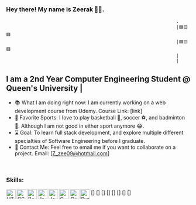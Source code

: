### Hey there! My name is Zeerak 🐱‍👤.

                                                                     .
                                                                     |🟦🟨🟥
                                                                     |🟦🟨🟥
                                                                     |
                                                                     |
## I am a 2nd Year Computer Engineering Student @ Queen's University                                                                  |
- 📚 What I am doing right now: I am currently working on a web development course from Udemy. Course Link: [link]
- 🏸 Favorite Sports: I love to play basketball 🏀, soccer ⚽, and badminton 🏸. Although I am not good in either sport anymore 😂.
- ⌛ Goal: To learn full stack development, and explore multiple different specialties of Software Engineering before I graduate.
- 📧 Contact Me: Feel free to email me if you want to collaborate on a project. Email: [Z_zee09@hotmail.com]

<br>

### Skills:
[<img align = "left" alt = "HTML" width = "26px" src = "http://assets.stickpng.com/thumbs/5847f5bdcef1014c0b5e489c.png"/>]
[<img align = "left" alt = "CSS" width = "26px" src = "https://cdn.freebiesupply.com/logos/large/2x/css3-logo-png-transparent.png"/>]
[<img align = "left" alt = "Bootstrap" width = "26px" src = "https://icon2.cleanpng.com/20180512/hvw/kisspng-bootstrap-responsive-web-design-web-development-lo-5af676c01f90b7.0616603615261016961293.jpg"/>]
[<img align = "left" alt = "JavaScript" width = "26px" src = "https://www.vhv.rs/dpng/d/313-3133777_javascript-transparent-background-svg-hd-png-download.png"/>]
[<img align = "left" alt = "Java" width = "26px" src = "https://brandslogos.com/wp-content/uploads/images/large/java-logo-1.png"/>]
[<img align = "left" alt = "C" width = "26px" src = "https://toppng.com/uploads/preview/c-programming-icon-c-programming-language-logo-11562945679duaxtn3yq0.png"/>]
[<img align = "left" alt = "C++" width = "26px" src = "https://e7.pngegg.com/pngimages/46/626/png-clipart-c-logo-the-c-programming-language-computer-icons-computer-programming-source-code-programming-miscellaneous-template.png"/>]
[<img align = "left" alt = "Python" width = "26px" src = "http://assets.stickpng.com/images/5848152fcef1014c0b5e4967.png"/>]